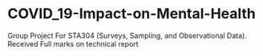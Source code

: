 # COVID_19-Impact-on-Mental-Health
Group Project For STA304 (Surveys, Sampling, and Observational Data). Received Full marks on technical report

